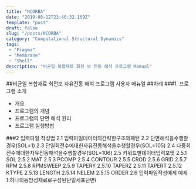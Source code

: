 ```yaml
---
title: "NCORBA"
date: "2019-08-12T23:40:32.169Z"
template: "post"
draft: false
slug: "/posts/NCORBA"
category: "Computational Structural Dynamics"
tags: 
 - "Pragma"
 - "Membrane"
 - "Shell"
description: "비균일 복합재료 회전 보 진동 해석 프로그램 Manual"
---
```

##비균일 복합재료 회전보 자유진동 해석 프로그램 사용자 매뉴얼
##차례
###1. 프로그램 소개
- 개요
- 프로그램의 개념
- 프로그램의 단면 해석 원리
- 프로그램 실행방법

###2 입력파일 작성법
2.1 입력파일데이터의간략한구조와패턴
2.2 단면해석을수행할경우(SOL=1)
2.3 단일회전수에대한자유진동해석을수행할경우(SOL=105)
2.4 다중회전수에대한자유진동해석을수행할경우(SOL=106)
2.5 키워드별데이터입력포맷
2.5.1 SOL
2.5.2 MAT
2.5.3 PCOMP
2.5.4 CONTOUR
2.5.5 CROD
2.5.6 GRID
2.5.7 RPM
2.5.8 RPMSWEEP
2.5.9 TAPERY
2.5.10 TAPERZ
2.5.11 TAPERT
2.5.12 KTYPE
2.5.13 LENGTH
2.5.14 NELEM
2.5.15 ORDER
2.6 입력파일작성예제
예제1:하나의등방성재료로구성된단일세포단면i
